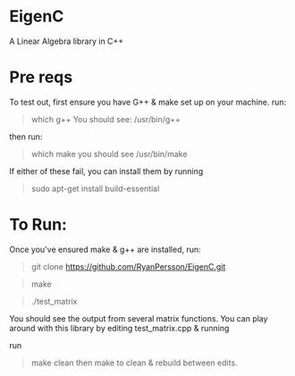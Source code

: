 # EigenC
A Linear Algebra library in C++

# Pre reqs
To test out, first ensure you have G++ & make set up on your machine. run:

>which g++
You should see: 
>/usr/bin/g++

then run:

>which make
you should see
>/usr/bin/make

If either of these fail, you can install them by running
>sudo apt-get install build-essential

# To Run:

Once you've ensured make & g++ are installed, run:

>git clone https://github.com/RyanPersson/EigenC.git

>make

>./test_matrix

You should see the output from several matrix functions. You can play around with this library by editing test_matrix.cpp & running 

run
>make clean
then 
>make
to clean & rebuild between edits.
